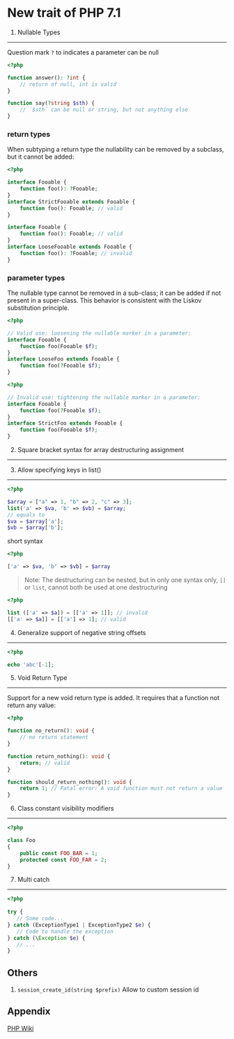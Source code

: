 New trait of PHP 7.1
====================

1. Nullable Types
-----------------

Question mark `?` to indicates a parameter can be null

```php
<?php

function answer(): ?int {
    // return of null, int is valid
}

function say(?string $sth) {
    // `$sth` can be null or string, but not anything else
}

```

### return types

When subtyping a return type the nullability can be removed by a subclass, but it cannot be added:

```php
<?php

interface Fooable {
    function foo(): ?Fooable;
}
interface StrictFooable extends Fooable {
    function foo(): Fooable; // valid
}

interface Fooable {
    function foo(): Fooable; // valid
}
interface LooseFooable extends Fooable {
    function foo(): ?Fooable; // invalid
}
```

### parameter types

The nullable type cannot be removed in a sub-class; it can be added if not present in a super-class. This behavior is consistent with the Liskov substitution principle.

```php
<?php

// Valid use: loosening the nullable marker in a parameter:
interface Fooable {
    function foo(Fooable $f);
}
interface LooseFoo extends Fooable {
    function foo(?Fooable $f);
}

```

```php
<?php

// Invalid use: tightening the nullable marker in a parameter:
interface Fooable {
    function foo(?Fooable $f);
}
interface StrictFoo extends Fooable {
    function foo(Fooable $f);
}


```

2. Square bracket syntax for array destructuring assignment
-----------------------------------------------------------
3. Allow specifying keys in list()
-----------------------------------------------------------

```php
<?php

$array = ["a" => 1, "b" => 2, "c" => 3];
list('a' => $va, 'b' => $vb) = $array;
// equals to
$va = $array['a'];
$vb = $array['b'];

```

short syntax

```PHP
<?php

['a' => $va, 'b' => $vb] = $array
```

> Note: The destructuring can be nested, but in only one syntax only, `[]` or `list`, cannot both be used at one destructuring

```php
<?php

list (['a' => $a]) = [['a' => 1]]; // invalid
[['a' => $a]] = [['a'] => 1]; // valid
```

4. Generalize support of negative string offsets
------------------------------------------------

```php
<?php

echo 'abc'[-1];
```

5. Void Return Type
-------------------

Support for a new void return type is added. It requires that a function not return any value:

```php
<?php

function no_return(): void {
    // no return statement
}

function return_nothing(): void {
    return; // valid
}

function should_return_nothing(): void {
    return 1; // Fatal error: A void function must not return a value
}
```

6. Class constant visibility modifiers
--------------------------------------

```php
<?php

class Foo
{
    public const FOO_BAR = 1;
    protected const FOO_FAR = 2;
}

```



7. Multi catch
--------------

```php
<?php
 
try {
   // Some code...
} catch (ExceptionType1 | ExceptionType2 $e) {
   // Code to handle the exception
} catch (\Exception $e) {
   // ...
}
```

Others
------

1. `session_create_id(string $prefix)` Allow to custom session id

Appendix
--------

[PHP Wiki](https://wiki.php.net/rfc)